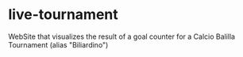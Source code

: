 # live-tournament
WebSite that visualizes the result of a goal counter for a Calcio Balilla Tournament (alias "Biliardino") 
